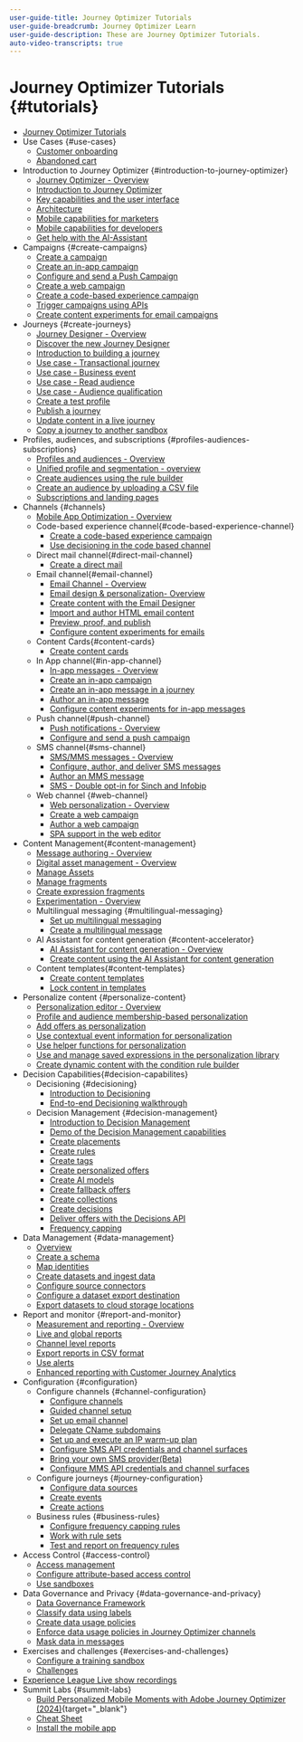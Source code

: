 ```yaml
---
user-guide-title: Journey Optimizer Tutorials
user-guide-breadcrumb: Journey Optimizer Learn
user-guide-description: These are Journey Optimizer Tutorials.
auto-video-transcripts: true
---
```


# Journey Optimizer Tutorials {#tutorials}

+ [Journey Optimizer Tutorials](/help/_ajo-main/overview.md)
+ Use Cases {#use-cases}
  + [Customer onboarding](/help/use-cases/customer-onboarding.md)
  + [Abandoned cart](/help/use-cases/abandoned-cart.md)
+ Introduction to Journey Optimizer {#introduction-to-journey-optimizer}
  + [Journey Optimizer - Overview](/help/introduction/journey-optimizer-overview.md)
  + [Introduction to Journey Optimizer](/help/introduction/introduction.md)
  + [Key capabilities and the user interface](/help/introduction/key-capabilities-and-user-interface.md)
  + [Architecture](/help/introduction/architecture.md)
  + [Mobile capabilities for marketers](/help/channels/mobile-capabilities.md)
  + [Mobile capabilities for developers](/help/channels/mobile-capabilities-for-developers.md)
  + [Get help with the AI-Assistant](/help/ai-assistant.md)
+ Campaigns {#create-campaigns}
  + [Create a campaign](/help/create-campaigns/create-a-campaign.md)
  + [Create an in-app campaign](/help/create-campaigns/in-app.md)
  + [Configure and send a Push Campaign](/help/create-campaigns/push-campaign.md)
  + [Create a web campaign](/help/create-campaigns/web-campaign.md)
  + [Create a code-based experience campaign](https://experienceleague.adobe.com/en/docs/journey-optimizer-learn/tutorials/channels/code-based-experience-channel/create-a-code-based-experience-campaign)
  + [Trigger campaigns using APIs](/help/create-campaigns/api-triggered-campaigns.md)
  + [Create content experiments for email campaigns](/help/create-campaigns/content-experiments.md)
+ Journeys {#create-journeys}
  + [Journey Designer - Overview](/help/create-journeys/journey-designer-overview.md)
  + [Discover the new Journey Designer](/help/create-journeys/new-journey-designer.md)
  + [Introduction to building a journey](/help/create-journeys/introduction-to-building-a-journey.md)
  + [Use case - Transactional journey](/help/create-journeys/use-case-transactional-journey.md)
  + [Use case - Business event](/help/create-journeys/use-case-business-event.md)
  + [Use case - Read audience](/help/create-journeys/use-case-read-audience.md)
  + [Use case - Audience qualification](/help/create-journeys/use-case-audience-qualification.md)
  + [Create a test profile](/help/create-journeys/test-a-journey.md)
  + [Publish a journey](/help/create-journeys/publish-a-journey.md)
  + [Update content in a live journey](/help/create-journeys/update-content-in-live-journey.md)
  + [Copy a journey to another sandbox](/help/create-journeys/copy-a-journey.md)
+ Profiles, audiences, and subscriptions {#profiles-audiences-subscriptions}
  + [Profiles and audiences - Overview](/help/profiles-audiences-subscriptions/profiles-and-audiences-overview.md)
  + [Unified profile and segmentation - overview](/help/profiles-audiences-subscriptions/unified-profile-and-segmentation-overview.md)
  + [Create audiences using the rule builder](/help/profiles-audiences-subscriptions/create-audiences-using-the-rule-builder.md)
  + [Create an audience by uploading a CSV file](/help/profiles-audiences-subscriptions/import-and-activate-an-audience-by-uploading-a-csv-file.md)
  + [Subscriptions and landing pages](/help/subscriptions-and-landing-pages.md)
+ Channels {#channels}
  + [Mobile App Optimization - Overview](/help/channels/mobile-app-optimization-overview.md)
  + Code-based experience channel{#code-based-experience-channel}
    + [Create a code-based experience campaign](/help/channels/create-a-code-based-experience-campaign.md)
    + [Use decisioning in the code based channel](https://experienceleague.adobe.com/en/docs/journey-optimizer/using/decisioning/experience-decisioning/experience-decisioning-uc)
  + Direct mail channel{#direct-mail-channel}
    + [Create a direct mail](/help/channels/direct-mail.md)
  + Email channel{#email-channel}
    + [Email Channel - Overview](/help/channels/email-channel-overview.md)
    + [Email design & personalization- Overview](/help/channels/email-design-and-personalization-overview.md)
    + [Create content with the Email Designer](/help/channels/create-content-with-the-email-designer.md)
    + [Import and author HTML email content](/help/channels/import-and-author-html-email-content.md)
    + [Preview, proof, and publish](/help/channels/preview-proof-and-publish.md)
    + [Configure content experiments for emails](/help/experimentation/content-experiments-for-emails.md)
  + Content Cards{#content-cards}
    + [Create content cards](/help/channels/create-content-cards.md)
  + In App channel{#in-app-channel}
    + [In-app messages - Overview](/help/channels/in-app-messages-overview.md)
    + [Create an in-app campaign](/help/channels/create-an-in-app-campaign.md)
    + [Create an in-app message in a journey](/help/channels/create-an-in-app-message-in-a-journey.md)
    + [Author an in-app message](/help/channels/author-in-app-messages.md)
    + [Configure content experiments for in-app messages](/help/experimentation/content-experiments-for-in-app-messages.md)
  + Push channel{#push-channel}
    + [Push notifications - Overview](/help/channels/push-notifications-overview.md)
    + [Configure and send a push campaign](/help/channels/create-a-push-campaign.md)
  + SMS channel{#sms-channel}
    + [SMS/MMS messages - Overview](/help/channels/sms-mms-messages-overview.md)
    + [Configure, author, and deliver SMS messages](/help/channels/author-sms-messages.md)
    + [Author an MMS message](/help/channels/author-mms.md)
    + [SMS - Double opt-in for Sinch and Infobip](/help/channels/sms-double-opt-in.md)
  + Web channel {#web-channel}
    + [Web personalization - Overview](/help/channels/web-personalization-overview.md)
    + [Create a web campaign](/help/channels/create-a-web-campaign.md)
    + [Author a web campaign](/help/channels/author-a-web-campaign.md)
    + [SPA support in the web editor](/help/channels/singel-page-application-support.md)
+ Content Management{#content-management}
  + [Message authoring - Overview](/help/content-management/message-authoring-overview.md)
  + [Digital asset management - Overview](/help/content-management/digital-asset-management-overview.md)
  + [Manage Assets](/help/assets-essentials-overview.md)
  + [Manage fragments](/help/content-management/manage-fragments.md)
  + [Create expression fragments](/help/content-management/expression-fragments.md)
  + [Experimentation - Overview](/help/content-management/experimentation-overview.md)
  + Multilingual messaging {#multilingual-messaging}
    + [Set up multilingual messaging](/help/content-management/set-up-multilingual-messages.md)
    + [Create a multilingual message](/help/content-management/create-multilingual-messages.md)
  + AI Assistant for content generation {#content-accelerator}
    + [AI Assistant for content generation - Overview](/help/content-management/ai-assistant-content-accelerator-overview.md)
    + [Create content using the AI Assistant for content generation](/help/content-management/create-content-using-the-ai-assistant-content-accelerator.md)
  + Content templates{#content-templates}
    + [Create content templates](/help/content-management/templates/create-content-templates.md)
    + [Lock content in templates](/help/content-management/templates/content-locking.md)
+ Personalize content {#personalize-content}
  + [Personalization editor - Overview](/help/personalize-content/personalization-editor-overview.md)
  + [Profile and audience membership-based personalization](/help/personalize-content/profile-and-audience-membership-based-personalization.md)
  + [Add offers as personalization](/help/personalize-content/add-offer-decisioning-to-messages.md)
  + [Use contextual event information for personalization](/help/personalize-content/use-contextual-event-information-for-personalization.md)
  + [Use helper functions for personalization](/help/personalize-content/use-helper-functions-for-personalization.md)
  + [Use and manage saved expressions in the personalization library](/help/personalize-content/use-and-manage-saved-expressions-in-personalization-library.md)
  + [Create dynamic content with the condition rule builder](/help/personalize-content/create-dynamic-content.md)
+ Decision Capabilities{#decision-capabilites}
  + Decisioning {#decisioning}
    + [Introduction to Decisioning](/help/decisioning/introduction-to-decisioning.md)
    + [End-to-end Decisioning walkthrough](/help/decisioning/decisioning-end-to-end.md)
  + Decision Management {#decision-management}
    + [Introduction to Decision Management](/help/decision-management/introduction-to-decisioning.md)
    + [Demo of the Decision Management capabilities](/help/decision-management/demo-of-decision-management-capabilities.md)
    + [Create placements](/help/decision-management/create-placements.md)
    + [Create rules](/help/decision-management/create-rules.md)
    + [Create tags](/help/decision-management/create-tags.md)
    + [Create personalized offers](/help/decision-management/create-personalized-offers.md)
    + [Create AI models](/help/decision-management/create-ai-models.md)
    + [Create fallback offers](/help/decision-management/create-fallback-offers.md)
    + [Create collections](/help/decision-management/create-collections.md)
    + [Create decisions](/help/decision-management/create-decisions.md)
    + [Deliver offers with the Decisions API](/help/decision-management/deliver-offers-with-the-decisions-api.md)
    + [Frequency capping](/help/decision-management/frequency-capping.md)
+ Data Management {#data-management}
  + [Overview](/help/data-management/set-up-data-overview.md)
  + [Create a schema](/help/data-management/create-schema.md)
  + [Map identities](/help/data-management/map-identities.md)
  + [Create datasets and ingest data](/help/data-management/create-datasets-and-ingest-data.md)
  + [Configure source connectors](/help/data-management/configure-source-connectors.md)
  + [Configure a dataset export destination](/help/data-management/configure-dataset-export-destination.md)
  + [Export datasets to cloud storage locations](/help/data-management/export-datasets.md)
+ Report and monitor {#report-and-monitor}
  + [Measurement and reporting - Overview](/help/report-and-monitor/measurement-and-reporting-overview.md)
  + [Live and global reports](/help/report-and-monitor/live-and-global-reports.md)
  + [Channel level reports](/help/report-and-monitor/channel-level-reports.md)
  + [Export reports in CSV format](/help/report-and-monitor/export-reports-in-csv-format.md)
  + [Use alerts](/help/administration/alerts.md)
  + [Enhanced reporting with Customer Journey Analytics](/help/report-and-monitor/enhanced-reporting-with-customer-journey-analytics.md)
+ Configuration {#configuration}
  + Configure channels {#channel-configuration}
    + [Configure channels](/help/set-up-channels/configure-channels.md)
    + [Guided channel setup](/help/set-up-channels/guided-channel-setup.md)
    + [Set up email channel](/help/set-up-channels/set-up-email-channel.md)
    + [Delegate CName subdomains](/help/set-up-channels/delegate-cname-subdomains.md)
    + [Set up and execute an IP warm-up plan](/help/administration/set-up-and-execute-an-ip-warmup-plan.md)
    + [Configure SMS API credentials and channel surfaces](/help/set-up-channels/set-up-sms-channel.md)
    + [Bring your own SMS provider(Beta)](/help/set-up-channels/bring-your-own-sms-provider.md)
    + [Configure MMS API credentials and channel surfaces](/help/set-up-channels/configure-mms-api-credentials-and-channel-surfaces.md)
  + Configure journeys {#journey-configuration}
    + [Configure data sources](/help/set-up-journeys/configure-data-sources.md)
    + [Create events](/help/set-up-journeys/create-events.md)
    + [Create actions](/help/set-up-journeys/create-actions.md)
  + Business rules {#business-rules}
    + [Configure frequency capping rules](/help/business-rules/configure-frequency-capping-rules.md)
    + [Work with rule sets](/help/business-rules/work-with-rule-sets.md)
    + [Test and report on frequency rules](/help/business-rules/test-and-report-on-frequency-rules.md)
+ Access Control {#access-control}
  + [Access management](/help/set-up-access/access-management.md)
  + [Configure attribute-based access control](/help/administration/attribute-based-access-control.md)
  + [Use sandboxes](/help/set-up-access/create-and-manage-sandboxes.md)
+ Data Governance and Privacy {#data-governance-and-privacy}
  + [Data Governance Framework](/help/privacy/data-governance-framework.md)
  + [Classify data using labels](/help/privacy/classify-data-using-lables.md)
  + [Create data usage policies](/help/privacy/create-data-usage-policies.md)
  + [Enforce data usage policies in Journey Optimizer channels](/help/privacy/enforce-data-usage-policies-in-journey-optimizer-channels.md)
  + [Mask data in messages](/help/privacy/mask-data-in-messages.md)
+ Exercises and challenges {#exercises-and-challenges}
  + [Configure a training sandbox](https://experienceleague.adobe.com/docs/journey-optimizer-learn/configure-a-training-sandbox/introduction-and-prerequisites.html)
  + [Challenges](https://experienceleague.adobe.com/docs/journey-optimizer-learn/challenges/introduction-and-prerequisites.html)
+ [Experience League Live show recordings](/help/experience-league-live-show-recordings.md)  
+ Summit Labs {#summit-labs}
  + [Build Personalized Mobile Moments with Adobe Journey Optimizer (2024)](https://experienceleague.adobe.com/en/docs/journey-optimizer-learn/summit-labs/lab-overview){target="_blank"} 
  + [Cheat Sheet](/help/summit-lab-assets/l535-assets.md)
  + [Install the mobile app](/help/summit-lab-assets/install-mobile-app.md)
